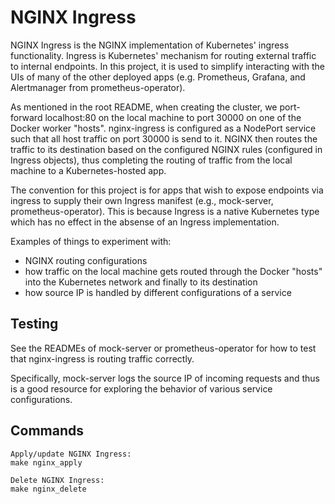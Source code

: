 # NGINX Ingress
NGINX Ingress is the NGINX implementation of Kubernetes' ingress functionality. Ingress is Kubernetes' mechanism for routing external traffic to internal endpoints. In this project, it is used to simplify interacting with the UIs of many of the other deployed apps (e.g. Prometheus, Grafana, and Alertmanager from prometheus-operator).

As mentioned in the root README, when creating the cluster, we port-forward localhost:80 on the local machine to port 30000 on one of the Docker worker "hosts". nginx-ingress is configured as a NodePort service such that all host traffic on port 30000 is send to it. NGINX then routes the traffic to its destination based on the configured NGINX rules (configured in Ingress objects), thus completing the routing of traffic from the local machine to a Kubernetes-hosted app.

The convention for this project is for apps that wish to expose endpoints via ingress to supply their own Ingress manifest (e.g., mock-server, prometheus-operator). This is because Ingress is a native Kubernetes type which has no effect in the absense of an Ingress implementation.

Examples of things to experiment with:

- NGINX routing configurations
- how traffic on the local machine gets routed through the Docker "hosts" into the Kubernetes network and finally to its destination
- how source IP is handled by different configurations of a service

## Testing
See the READMEs of mock-server or prometheus-operator for how to test that nginx-ingress is routing traffic correctly.

Specifically, mock-server logs the source IP of incoming requests and thus is a good resource for exploring the behavior of various service configurations.

## Commands
```
Apply/update NGINX Ingress:
make nginx_apply

Delete NGINX Ingress:
make nginx_delete
```
